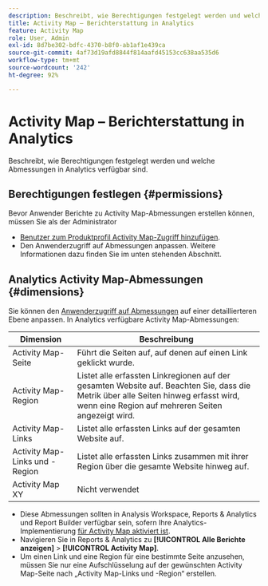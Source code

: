 ```yaml
---
description: Beschreibt, wie Berechtigungen festgelegt werden und welche Abmessungen in Analytics verfügbar sind.
title: Activity Map – Berichterstattung in Analytics
feature: Activity Map
role: User, Admin
exl-id: 8d7be302-bdfc-4370-b8f0-ab1af1e439ca
source-git-commit: 4af73d19afd8844f814aafd45153cc638aa535d6
workflow-type: tm+mt
source-wordcount: '242'
ht-degree: 92%

---
```


# Activity Map – Berichterstattung in Analytics

Beschreibt, wie Berechtigungen festgelegt werden und welche Abmessungen in Analytics verfügbar sind.

## Berechtigungen festlegen {#permissions}

Bevor Anwender Berichte zu Activity Map-Abmessungen erstellen können, müssen Sie als der Administrator

* [Benutzer zum Produktprofil Activity Map-Zugriff hinzufügen](/help/analyze/activity-map/activitymap-getting-started/activitymap-enable.md).
* Den Anwenderzugriff auf Abmessungen anpassen. Weitere Informationen dazu finden Sie im unten stehenden Abschnitt.

## Analytics Activity Map-Abmessungen {#dimensions}

Sie können den [Anwenderzugriff auf Abmessungen](https://experienceleague.adobe.com/docs/analytics/admin/user-product-management/customize-report-access/groups-dimensions.html) auf einer detaillierteren Ebene anpassen. In Analytics verfügbare Activity Map-Abmessungen:

| Dimension | Beschreibung |
|---|---|
| Activity Map-Seite | Führt die Seiten auf, auf denen auf einen Link geklickt wurde. |
| Activity Map-Region | Listet alle erfassten Linkregionen auf der gesamten Website auf. Beachten Sie, dass die Metrik über alle Seiten hinweg erfasst wird, wenn eine Region auf mehreren Seiten angezeigt wird. |
| Activity Map-Links | Listet alle erfassten Links auf der gesamten Website auf. |
| Activity Map-Links und -Region | Listet alle erfassten Links zusammen mit ihrer Region über die gesamte Website hinweg auf. |
| Activity Map XY | Nicht verwendet |

* Diese Abmessungen sollten in Analysis Workspace, Reports &amp; Analytics und Report Builder verfügbar sein, sofern Ihre Analytics-Implementierung  [für Activity Map aktiviert ist](/help/analyze/activity-map/activitymap-getting-started/activitymap-enable.md).
* Navigieren Sie in Reports &amp; Analytics zu **[!UICONTROL Alle Berichte anzeigen]** > **[!UICONTROL Activity Map]**.
* Um einen Link und eine Region für eine bestimmte Seite anzusehen, müssen Sie nur eine Aufschlüsselung auf der gewünschten Activity Map-Seite nach „Activity Map-Links und -Region“ erstellen.
